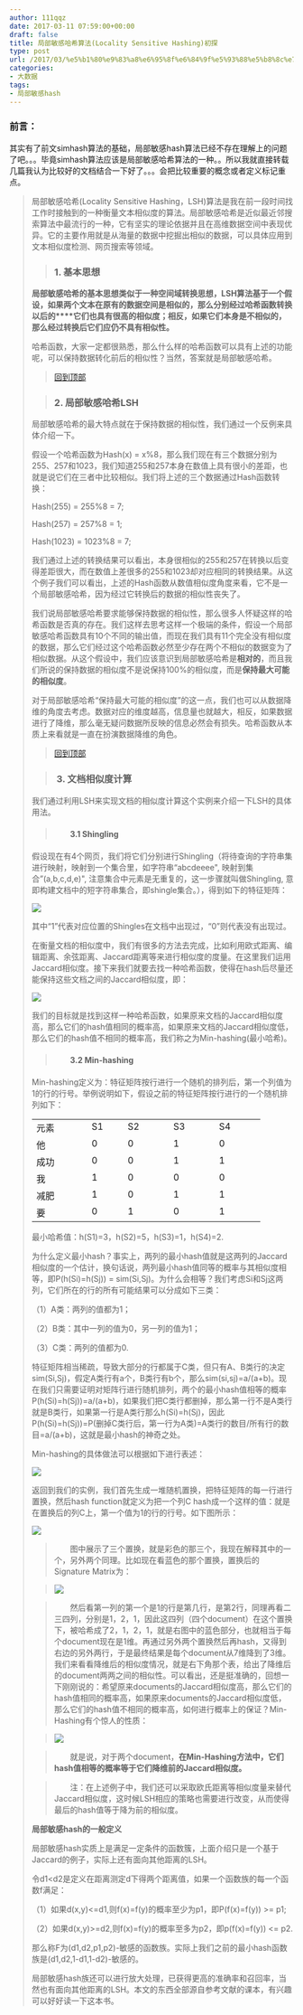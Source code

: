 ```yaml
---
author: 111qqz
date: 2017-03-11 07:59:00+00:00
draft: false
title: 局部敏感哈希算法(Locality Sensitive Hashing)初探
type: post
url: /2017/03/%e5%b1%80%e9%83%a8%e6%95%8f%e6%84%9f%e5%93%88%e5%b8%8c%e7%ae%97%e6%b3%95locality-sensitive-hashing%e5%88%9d%e6%8e%a2/
categories:
- 大数据
tags:
- 局部敏感hash
---
```


### 前言：


其实有了前文simhash算法的基础，局部敏感hash算法已经不存在理解上的问题了吧。。。毕竟simhash算法应该是局部敏感哈希算法的一种。。所以我就直接转载几篇我认为比较好的文档结合一下好了。。。会把比较重要的概念或者定义标记重点。


<blockquote>局部敏感哈希(Locality Sensitive Hashing，LSH)算法是我在前一段时间找工作时接触到的一种衡量文本相似度的算法。局部敏感哈希是近似最近邻搜索算法中最流行的一种，它有坚实的理论依据并且在高维数据空间中表现优异。它的主要作用就是从海量的数据中挖掘出相似的数据，可以具体应用到文本相似度检测、网页搜索等领域。

> 
> ### 1. 基本思想
> 
> 
**局部敏感哈希的基本思想类似于一种空间域转换思想，LSH算法基于一个假设，如果两个文本在原有的数据空间是相似的，那么分别经过哈希函数转换以后的****它们也具有很高的相似度；相反，如果它们本身是不相似的，那么经过转换后它们应仍不具有相似性。**

哈希函数，大家一定都很熟悉，那么什么样的哈希函数可以具有上述的功能呢，可以保持数据转化前后的相似性？当然，答案就是局部敏感哈希。

> 
> [回到顶部](http://www.cnblogs.com/maybe2030/p/4953039.html#_labelTop)
> 
> 

> 
> ### 2. 局部敏感哈希LSH
> 
> 
局部敏感哈希的最大特点就在于保持数据的相似性，我们通过一个反例来具体介绍一下。

假设一个哈希函数为Hash(x) = x%8，那么我们现在有三个数据分别为255、257和1023，我们知道255和257本身在数值上具有很小的差距，也就是说它们在三者中比较相似。我们将上述的三个数据通过Hash函数转换：

Hash(255) = 255%8 = 7;

Hash(257) = 257%8 = 1;

Hash(1023) = 1023%8 = 7;

我们通过上述的转换结果可以看出，本身很相似的255和257在转换以后变得差距很大，而在数值上差很多的255和1023却对应相同的转换结果。从这个例子我们可以看出，上述的Hash函数从数值相似度角度来看，它不是一个局部敏感哈希，因为经过它转换后的数据的相似性丧失了。

我们说局部敏感哈希要求能够保持数据的相似性，那么很多人怀疑这样的哈希函数是否真的存在。我们这样去思考这样一个极端的条件，假设一个局部敏感哈希函数具有10个不同的输出值，而现在我们具有11个完全没有相似度的数据，那么它们经过这个哈希函数必然至少存在两个不相似的数据变为了相似数据。从这个假设中，我们应该意识到局部敏感哈希是**相对的**，而且我们所说的保持数据的相似度不是说保持100%的相似度，而是**保持最大可能的相似度**。

对于局部敏感哈希“保持最大可能的相似度”的这一点，我们也可以从数据降维的角度去考虑。数据对应的维度越高，信息量也就越大，相反，如果数据进行了降维，那么毫无疑问数据所反映的信息必然会有损失。哈希函数从本质上来看就是一直在扮演数据降维的角色。

> 
> [回到顶部](http://www.cnblogs.com/maybe2030/p/4953039.html#_labelTop)
> 
> 

> 
> ###  3. 文档相似度计算
> 
> 
我们通过利用LSH来实现文档的相似度计算这个实例来介绍一下LSH的具体用法。

> 
> #### 　　3.1 Shingling
> 
> 
假设现在有4个网页，我们将它们分别进行Shingling（将待查询的字符串集进行映射，映射到一个集合里，如字符串“abcdeeee", 映射到集合”(a,b,c,d,e)", 注意集合中元素是无重复的，这一步骤就叫做Shingling, 意即构建文档中的短字符串集合，即shingle集合。），得到如下的特征矩阵：

![](http://img.blog.csdn.net/20140830165556362)


其中“1”代表对应位置的Shingles在文档中出现过，“0”则代表没有出现过。

在衡量文档的相似度中，我们有很多的方法去完成，比如利用欧式距离、编辑距离、余弦距离、Jaccard距离等来进行相似度的度量。在这里我们运用Jaccard相似度。接下来我们就要去找一种哈希函数，使得在hash后尽量还能保持这些文档之间的Jaccard相似度，即：

![](http://img.blog.csdn.net/20140830170203109)


我们的目标就是找到这样一种哈希函数，如果原来文档的Jaccard相似度高，那么它们的hash值相同的概率高，如果原来文档的Jaccard相似度低，那么它们的hash值不相同的概率高，我们称之为Min-hashing(最小哈希)。

> 
> #### 　　3.2 Min-hashing
> 
> 
Min-hashing定义为：特征矩阵按行进行一个随机的排列后，第一个列值为1的行的行号。举例说明如下，假设之前的特征矩阵按行进行的一个随机排列如下：
<table cellpadding="0" cellspacing="0" border="0" >
<tbody >
<tr >

> <td width="82" valign="top" >元素
> </td>

> <td width="48" valign="top" >S1
> </td>

> <td width="65" valign="top" >S2
> </td>

> <td width="65" valign="top" >S3
> </td>

> <td width="65" valign="top" >S4
> </td>
</tr>
<tr >

> <td width="82" valign="top" >他
> </td>

> <td width="48" valign="top" >0
> </td>

> <td width="65" valign="top" >0
> </td>

> <td width="65" valign="top" >1
> </td>

> <td width="65" valign="top" >0
> </td>
</tr>
<tr >

> <td width="82" valign="top" >成功
> </td>

> <td width="48" valign="top" >0
> </td>

> <td width="65" valign="top" >0
> </td>

> <td width="65" valign="top" >1
> </td>

> <td width="65" valign="top" >1
> </td>
</tr>
<tr >

> <td width="82" valign="top" >我
> </td>

> <td width="48" valign="top" >1
> </td>

> <td width="65" valign="top" >0
> </td>

> <td width="65" valign="top" >0
> </td>

> <td width="65" valign="top" >0
> </td>
</tr>
<tr >

> <td width="82" valign="top" >减肥
> </td>

> <td width="48" valign="top" >1
> </td>

> <td width="65" valign="top" >0
> </td>

> <td width="65" valign="top" >1
> </td>

> <td width="65" valign="top" >1
> </td>
</tr>
<tr >

> <td width="82" valign="top" >要
> </td>

> <td width="48" valign="top" >0
> </td>

> <td width="65" valign="top" >1
> </td>

> <td width="65" valign="top" >0
> </td>

> <td width="65" valign="top" >1
> </td>
</tr>
</tbody>
</table>
最小哈希值：h(S1)=3，h(S2)=5，h(S3)=1，h(S4)=2.

为什么定义最小hash？事实上，两列的最小hash值就是这两列的Jaccard相似度的一个估计，换句话说，两列最小hash值同等的概率与其相似度相等，即P(h(Si)=h(Sj)) = sim(Si,Sj)。为什么会相等？我们考虑Si和Sj这两列，它们所在的行的所有可能结果可以分成如下三类：

（1）A类：两列的值都为1；

（2）B类：其中一列的值为0，另一列的值为1；

（3）C类：两列的值都为0.

特征矩阵相当稀疏，导致大部分的行都属于C类，但只有A、B类行的决定sim(Si,Sj)，假定A类行有a个，B类行有b个，那么sim(si,sj)=a/(a+b)。现在我们只需要证明对矩阵行进行随机排列，两个的最小hash值相等的概率P(h(Si)=h(Sj))=a/(a+b)，如果我们把C类行都删掉，那么第一行不是A类行就是B类行，如果第一行是A类行那么h(Si)=h(Sj)，因此P(h(Si)=h(Sj))=P(删掉C类行后，第一行为A类)=A类行的数目/所有行的数目=a/(a+b)，这就是最小hash的神奇之处。

Min-hashing的具体做法可以根据如下进行表述：

![](http://img.blog.csdn.net/20140830171313030)


返回到我们的实例，我们首先生成一堆随机置换，把特征矩阵的每一行进行置换，然后hash function就定义为把一个列C hash成一个这样的值：就是在置换后的列C上，第一个值为1的行的行号。如下图所示：

![](http://img.blog.csdn.net/20140830173451155)


> 
> 　　图中展示了三个置换，就是彩色的那三个，我现在解释其中的一个，另外两个同理。比如现在看蓝色的那个置换，置换后的Signature Matrix为：
> 
> 

> 
> ![](http://img.blog.csdn.net/20140830173034426)

> 
> 

> 
> 

> 
> 　　然后看第一列的第一个是1的行是第几行，是第2行，同理再看二三四列，分别是1，2，1，因此这四列（四个document）在这个置换下，被哈希成了2，1，2，1，就是右图中的蓝色部分，也就相当于每个document现在是1维。再通过另外两个置换然后再hash，又得到右边的另外两行，于是最终结果是每个document从7维降到了3维。我们来看看降维后的相似度情况，就是右下角那个表，给出了降维后的document两两之间的相似性。可以看出，还是挺准确的，回想一下刚刚说的：希望原来documents的Jaccard相似度高，那么它们的hash值相同的概率高，如果原来documents的Jaccard相似度低，那么它们的hash值不相同的概率高，如何进行概率上的保证？Min-Hashing有个惊人的性质：
> 
> 

> 
> ![](http://img.blog.csdn.net/20140830173817980)

> 
> 

> 
> 　　就是说，对于两个document，**在Min-Hashing方法中，它们hash值相等的概率等于它们降维前的Jaccard相似度。**
> 
> 

> 
> 　　注：在上述例子中，我们还可以采取欧氏距离等相似度量来替代Jaccard相似度，这时候LSH相应的策略也需要进行改变，从而使得最后的hash值等于降为前的相似度。
> 
> 

> 
> 

**局部敏感hash的一般定义**

局部敏感hash实质上是满足一定条件的函数簇，上面介绍只是一个基于Jaccard的例子，实际上还有面向其他距离的LSH。

令d1<d2是定义在距离测定d下得两个距离值，如果一个函数族的每一个函数f满足：

（1）如果d(x,y)<=d1,则f(x)=f(y)的概率至少为p1，即P(f(x)=f(y)) >= p1;

（2）如果d(x,y)>=d2,则f(x)=f(y)的概率至多为p2，即p(f(x)=f(y)) <= p2.

那么称F为(d1,d2,p1,p2)-敏感的函数族。实际上我们之前的最小hash函数族是(d1,d2,1-d1,1-d2)-敏感的。

局部敏感hash族还可以进行放大处理，已获得更高的准确率和召回率，当然也有面向其他距离的LSH。本文的东西全部源自参考文献的课本，有兴趣可以好好读一下这本书。


> 
> 

> 
> 
</blockquote>





